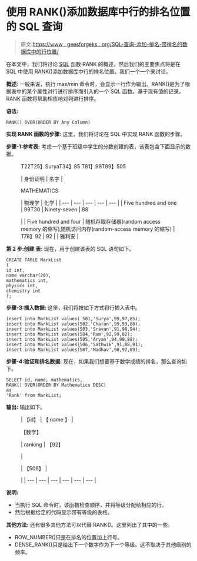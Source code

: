 # 使用 RANK()添加数据库中行的排名位置的 SQL 查询

> 原文:[https://www . geesforgeks . org/SQL-查询-添加-排名-带排名的数据库中的行位置/](https://www.geeksforgeeks.org/sql-query-to-add-ranking-positions-of-rows-in-a-database-with-rank/)

在本文中，我们将讨论 [SQL](https://www.geeksforgeeks.org/sql-tutorial/) 函数 RANK 的概述，然后我们的主要焦点将是在 SQL 中使用 RANK()添加数据库中行的排名位置。我们一个一个来讨论。

**概述:**
一般来说，执行 max/min 命令时，会显示一行作为输出。RANK()是为了根据表中的某个属性对行进行排序而引入的一个 SQL 函数。基于现有值的记录，RANK 函数将帮助相应地对列进行排序。

**语法:**

```
RANK() OVER(ORDER BY Any Column)
```

**实现 RANK 函数的步骤:**
这里，我们将讨论在 SQL 中实现 RANK 函数的步骤。

**步骤-1:参考表:**
考虑一个基于班级中学生的分数创建的表，该表包含下面显示的数据。

<figure class="table">T22T25】SuryaT34】85 T81】99T89】505

| 身份证明 | 名字 | 

MATHEMATICS

 | 物理学 | 化学 |
| --- | --- | --- | --- | --- |
| Five hundred and one | 99T30 | Ninety-seven | 88

 |
| Five hundred and four | 随机存取存储器(random access memory 的缩写)ˌ随机访问内存(random-access memory 的缩写) | T78】92 | 92 |
| 雅利安 |

</figure>

**第 2 步:创建** **表:**
现在，用于创建该表的 SQL 语句如下。

```
CREATE TABLE MarkList
(
id int,
name varchar(20),
mathematics int, 
physics int,
chemistry int
);
```

**步骤-3:插入数据:**
这里，我们将按如下方式将行插入表中。

```
insert into MarkList values( 501,'Surya',99,97,85);
insert into MarkList values(502,'Charan',99,93,88);
insert into MarkList values(503,'Sravan',91,98,94);
insert into MarkList values(504,'Ram',92,99,82);
insert into MarkList values(505,'Aryan',94,99,88);
insert into MarkList values(506,'Sathwik',91,88,91);
insert into MarkList values(507,'Madhav',90,97,89);
```

**步骤-4:验证和排名数据:**
现在，如果我们想要基于数学成绩的排名，那么查询如下。

```
SELECT id, name, mathematics,
RANK() OVER(ORDER BY Mathematics DESC) 
as 
'Rank' from MarkList;
```

**输出:**
输出如下。

<figure class="table">

| 【id】 | 【 name 】 | 

【数学】

 | ranking | 【92】

 | 

&#124; 【506】 &#124;

 |
| --- | --- | --- | --- | --- | --- |

</figure>

**说明:**

*   当执行 SQL 命令时，该函数检查顺序，并将等级分配给相应的行。
*   然后根据给定的代码显示带有等级的表格。

**其他方法:**
还有很多其他方法可以代替 RANK()。这里列出了其中的一些。

*   ROW_NUMBER()只是在排名的位置加上行号。
*   DENSE_RANK()只是给出下一个数字作为下一个等级。这不取决于其他级别的频率。
